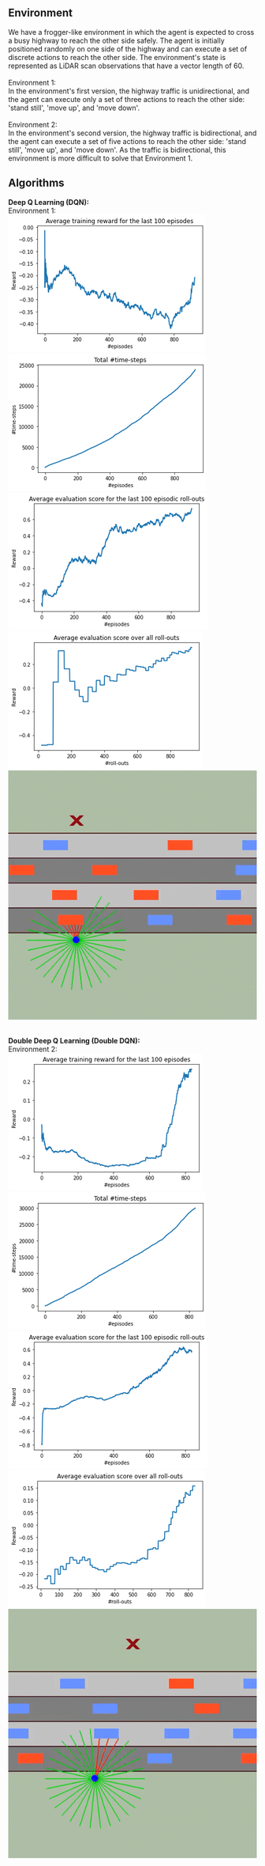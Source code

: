 ## Environment
We have a frogger-like environment in which the agent is expected to cross a busy highway to reach the other side safely. The agent is initially positioned randomly on one side of the highway and can execute a set of discrete actions to reach the other side. The environment's state is represented as LiDAR scan observations that have a vector length of 60. <br /><br />
Environment 1: <br />
In the environment's first version, the highway traffic is unidirectional, and the agent can execute only a set of three actions to reach the other side: 'stand still', 'move up', and 'move down'. <br /> <br />
Environment 2: <br />
In the environment's second version, the highway traffic is bidirectional, and the agent can execute a set of five actions to reach the other side: 'stand still', 'move up', and 'move down'. As the traffic is bidirectional, this environment is more difficult to solve that Environment 1. <br />

## Algorithms
**Deep Q Learning (DQN):** <br />
Environment 1: <br />
![](https://github.com/rprasan/Reinforcement-Learning/blob/main/Deep%20Q%20Learning/Results/Environment%201/Seed%206/Mean%20Training%20Reward%20For%20Last%20100%20Episodes.png) <br />
![](https://github.com/rprasan/Reinforcement-Learning/blob/main/Deep%20Q%20Learning/Results/Environment%201/Seed%206/TimeStepEpisode.png) <br />
![](https://github.com/rprasan/Reinforcement-Learning/blob/main/Deep%20Q%20Learning/Results/Environment%201/Seed%206/Average%20Evaluation%20Score%20Over%20Last%20100%20Roll%20Outs.png) <br />
![](https://github.com/rprasan/Reinforcement-Learning/blob/main/Deep%20Q%20Learning/Results/Environment%201/Seed%206/Average%20Evaluation%20Score%20Over%20All%20Roll%20Outs.png) <br />
![](https://github.com/rprasan/Reinforcement-Learning/blob/main/Deep%20Q%20Learning/Results/Environment%201/Seed%206/Test%20Video.gif) <br /><br />

**Double Deep Q Learning (Double DQN):** <br />
Environment 2: <br />
![](https://github.com/rprasan/Reinforcement-Learning/blob/main/Deep%20Q%20Learning/Results/Environment%202/Seed%206/Mean%20Training%20Reward%20For%20Last%20100%20Episodes.png) <br />
![](https://github.com/rprasan/Reinforcement-Learning/blob/main/Deep%20Q%20Learning/Results/Environment%202/Seed%206/TimeStepEpisode.png) <br />
![](https://github.com/rprasan/Reinforcement-Learning/blob/main/Deep%20Q%20Learning/Results/Environment%202/Seed%206/Average%20Evaluation%20Score%20Over%20Last%20100%20Roll%20Outs.png) <br />
![](https://github.com/rprasan/Reinforcement-Learning/blob/main/Deep%20Q%20Learning/Results/Environment%202/Seed%206/Average%20Evaluation%20Score%20Over%20All%20Roll%20Outs.png) <br />
![](https://github.com/rprasan/Reinforcement-Learning/blob/main/Deep%20Q%20Learning/Results/Environment%202/Seed%206/Test%20Video.gif) <br /><br />
